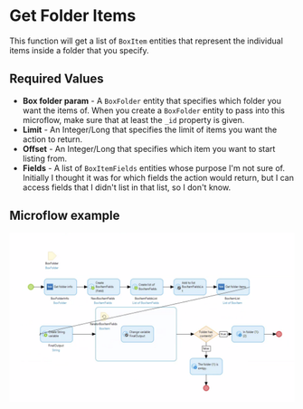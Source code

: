 # Get Folder Items

This function will get a list of `BoxItem` entities that represent the individual items inside a folder that you specify.

## Required Values

* **Box folder param** - A `BoxFolder` entity that specifies which folder you want the items of. When you create a `BoxFolder` entity to pass into this microflow, make sure that at least the `_id` property is given.
* **Limit** - An Integer/Long that specifies the limit of items you want the action to return.
* **Offset** - An Integer/Long that specifies which item you want to start listing from.
* **Fields** - A list of `BoxItemFields` entities whose purpose I'm not sure of. Initially I thought it was for which fields the action would return, but I can access fields that I didn't list in that list, so I don't know.

## Microflow example

![](../../res/get-folder-items.png)

